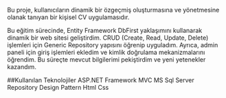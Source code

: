 Bu proje, kullanıcıların dinamik bir özgeçmiş oluşturmasına ve yönetmesine olanak tanıyan bir kişisel CV uygulamasıdır.

Bu eğitim sürecinde, Entity Framework DbFirst yaklaşımını kullanarak dinamik bir web sitesi geliştirdim. CRUD (Create, Read, Update, Delete) işlemleri için Generic Repository yapısını öğrenip uyguladım. Ayrıca, admin paneli için giriş işlemleri ekledim ve kimlik doğrulama mekanizmalarını öğrendim. Bu süreçte mevcut bilgilerimi pekiştirdim ve yeni yetenekler kazandım.

##Kullanılan Teknolojiler
ASP.NET Framework
MVC
MS Sql Server
Repository Design Pattern
Html
Css

